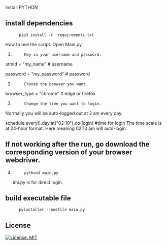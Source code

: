 Install PYTHON
## install dependencies
          pip3 install -r  requirements.txt          
         
How to use the script.
Open Main.py
1.          Key in your username and password.
  
utmid = "my_name" # username

password = "my_password" # password

2.          Choose the browser you want.
browser_type = "chrome" # edge or firefox

3.          Change the time you want to login.

Normally you will be auto-logged out at 2 am every day.

schedule.every().day.at("02:10").do(login) #time for login
The time scale is at 24-hour format. Here meaning 02:10 am will auto-login.

## If not working after the run, go download the corresponding version of your browser webdriver.
4.          python3 main.py

   imi.py is for direct login.


## build  executable file
          pyinstaller --onefile main.py
          
## License
[![License: MIT](https://img.shields.io/badge/License-BSD%203--Clause-blue.svg)](https://github.com/chunkeat99/utm_wifi_login/blob/main/LICENSE)

